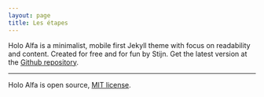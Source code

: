 ```yaml
---
layout: page
title: Les étapes
---
```


Holo Alfa is a minimalist, mobile first Jekyll theme with focus on readability and content. Created for free and for fun by Stijn. Get the latest version at the [Github repository](https://github.com/stijnvc/holo-alfa).

---

Holo Alfa is open source, [MIT license](http://opensource.org/licenses/MIT).

